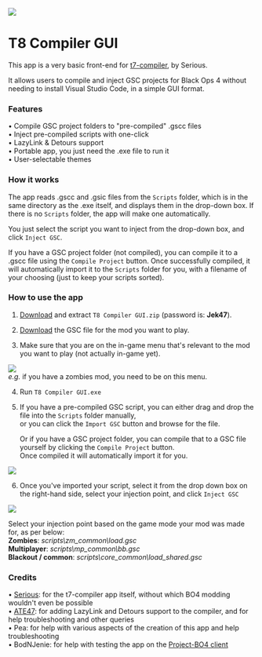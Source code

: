 ![](https://i.ibb.co/SdsfNyD/Head.png)

# T8 Compiler GUI
This app is a very basic front-end for [t7-compiler](https://github.com/shiversoftdev/t7-compiler), by Serious.

It allows users to compile and inject GSC projects for Black Ops 4 without needing to install Visual Studio Code, in a simple GUI format.

### Features
• Compile GSC project folders to "pre-compiled" .gscc files\
• Inject pre-compiled scripts with one-click\
• LazyLink & Detours support\
• Portable app, you just need the .exe file to run it\
• User-selectable themes

### How it works
The app reads .gscc and .gsic files from the `Scripts` folder, which is in the same directory as the .exe itself, and displays them in the drop-down box. If there is no `Scripts` folder, the app will make one automatically.

You just select the script you want to inject from the drop-down box, and click `Inject GSC`. 

If you have a GSC project folder (not compiled), you can compile it to a .gscc file using the `Compile Project` button. Once successfully compiled, it will automatically import it to the `Scripts` folder for you, with a filename of your choosing (just to keep your scripts sorted).

### How to use the app
1. [Download](https://github.com/Jek47/BO4-GSC-Mods/blob/main/Injectors/PC/T8%20Compiler%20GUI.zip) and extract `T8 Compiler GUI.zip` (password is: **Jek47**).

2. [Download](https://github.com/Jek47/BO4-GSC-Mods/tree/main/Zombies%20Mods) the GSC file for the mod you want to play.

3. Make sure that you are on the in-game menu that's relevant to the mod you want to play (not actually in-game yet).

![](https://i.ibb.co/mhkjbD0/Zombies.png)\
*e.g.* if you have a zombies mod, you need to be on this menu.

4. Run `T8 Compiler GUI.exe`

5. If you have a pre-compiled GSC script, you can either drag and drop the file into the `Scripts` folder manually,\
   or you can click the `Import GSC` button and browse for the file.

   Or if you have a GSC project folder, you can compile that to a GSC file yourself by clicking the `Compile Project` button.\
   Once compiled it will automatically import it for you.

![](https://i.ibb.co/hWbRbjv/Step5.png)
   
6. Once you've imported your script, select it from the drop down box on the right-hand side, select your injection point, and click `Inject GSC`

![](https://i.ibb.co/LQprrzk/Step-6.png)

Select your injection point based on the game mode your mod was made for, as per below:\
**Zombies**: *scripts\zm_common\load.gsc*\
**Multiplayer**: *scripts\mp_common\bb.gsc*\
**Blackout / common**: *scripts\core_common\load_shared.gsc*

### Credits
• [Serious](https://github.com/shiversoftdev): for the t7-compiler app itself, without which BO4 modding wouldn't even be possible\
• [ATE47](https://github.com/ate47): for adding LazyLink and Detours support to the compiler, and for help troubleshooting and other queries\
• Pea: for help with various aspects of the creation of this app and help troubleshooting\
• BodNJenie: for help with testing the app on the [Project-BO4 client](https://github.com/project-bo4/shield-development)
